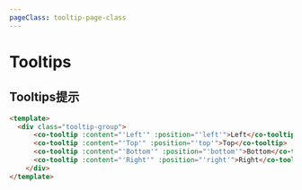 ```yaml
---
pageClass: tooltip-page-class
---
```


# Tooltips
## Tooltips提示

<template>
  <div class="tooltip-group">
      <co-tooltip :content="'Left'" :position="'left'">Left</co-tooltip>
      <co-tooltip :content="'Top'" :position="'top'">Top</co-tooltip>
      <co-tooltip :content="'Bottom'" :position="'bottom'">Bottom</co-tooltip>
      <co-tooltip :content="'Right'" :position="'right'">Right</co-tooltip>
    </div>
</template>


```html
<template>
  <div class="tooltip-group">
      <co-tooltip :content="'Left'" :position="'left'">Left</co-tooltip>
      <co-tooltip :content="'Top'" :position="'top'">Top</co-tooltip>
      <co-tooltip :content="'Bottom'" :position="'bottom'">Bottom</co-tooltip>
      <co-tooltip :content="'Right'" :position="'right'">Right</co-tooltip>
    </div>
</template>
```